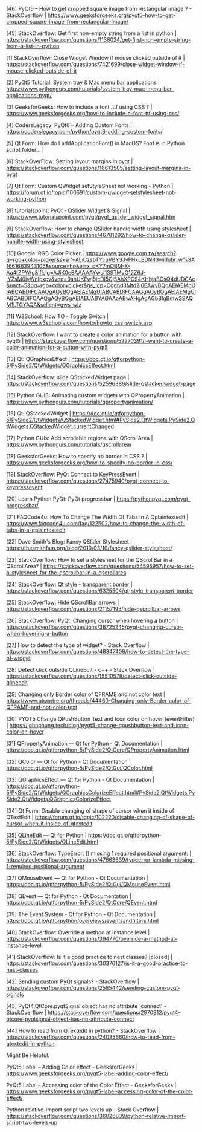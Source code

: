 

[46] PyQt5 – How to get cropped square image from rectangular image ? - StackOverflow |
https://www.geeksforgeeks.org/pyqt5-how-to-get-cropped-square-image-from-rectangular-image/

[45] StackOverflow: Get first non-empty string from a list in python |
https://stackoverflow.com/questions/1138024/get-first-non-empty-string-from-a-list-in-python


[1] StackOverflow: Close Widget Window if mouse clicked outside of it |
https://stackoverflow.com/questions/7421699/close-widget-window-if-mouse-clicked-outside-of-it

[2] PyQt5 Tutorial: System tray & Mac menu bar applications |
https://www.pythonguis.com/tutorials/system-tray-mac-menu-bar-applications-pyqt/

[3] GeeksforGeeks: How to include a font .ttf using CSS ? |
https://www.geeksforgeeks.org/how-to-include-a-font-ttf-using-css/

[4] CodersLegacy: PyQt6 – Adding Custom Fonts | 
https://coderslegacy.com/python/pyqt6-adding-custom-fonts/

[5] Qt Form: How do I addApplicationFont() in MacOS? Font is in Python script folder... |

[6] StackOverFlow: Setting layout margins in pyqt |
https://stackoverflow.com/questions/16613505/setting-layout-margins-in-pyqt

[7] Qt Form: Custom QWidget setStyleSheet not working - Python |
https://forum.qt.io/topic/100691/custom-qwidget-setstylesheet-not-working-python

[8] tutorialspoint: PyQt - QSlider Widget & Signal |
https://www.tutorialspoint.com/pyqt/pyqt_qslider_widget_signal.htm

[9] StackOverflow: How to change QSlider handle width using stylesheet |
https://stackoverflow.com/questions/46781292/how-to-change-qslider-handle-width-using-stylesheet

[10] Google: RGB Color Picker |
https://www.google.com.tw/search?q=rgb+color+picker&sxsrf=ALiCzsbTYcuVBY3JvFHkLEDN43widubr_w%3A1661663943106&source=hp&ei=x_oKY7mOBM-X-Aa4tZPYAg&iflsig=AJiK0e8AAAAAYwsI13STMyG12Z6J-lYZsM0iyWnIpxpv&ved=0ahUKEwj5jcDI5Oj5AhXPC94KHbjaBCsQ4dUDCAc&uact=5&oq=rgb+color+picker&gs_lcp=Cgdnd3Mtd2l6EAwyBQgAEIAEMgUIABCABDIFCAAQgAQyBQgAEIAEMgUIABCABDIFCAAQgAQyBQgAEIAEMgUIABCABDIFCAAQgAQyBQgAEIAEUABYAGAAaABwAHgAgAGbBIgBmwSSAQM1LTGYAQA&sclient=gws-wiz

[11] W3School: How TO - Toggle Switch |
https://www.w3schools.com/howto/howto_css_switch.asp

[12] StackOverflow: I want to create a color animation for a button with pyqt5 |
https://stackoverflow.com/questions/52270391/i-want-to-create-a-color-animation-for-a-button-with-pyqt5

[13] Qt: QGraphicsEffect |
https://doc.qt.io/qtforpython-5/PySide2/QtWidgets/QGraphicsEffect.html

[14] StackOverflow: slide QStackedWidget page |
https://stackoverflow.com/questions/52596386/slide-qstackedwidget-page

[15] Python GUIS: Animating custom widgets with QPropertyAnimation |  
https://www.pythonguis.com/tutorials/qpropertyanimation/

[16] Qt: QStackedWidget | 
https://doc.qt.io/qtforpython-5/PySide2/QtWidgets/QStackedWidget.html#PySide2.QtWidgets.PySide2.QtWidgets.QStackedWidget.currentChanged

[17] Python GUIs: Add scrollable regions with QScrollArea |
https://www.pythonguis.com/tutorials/qscrollarea/

[18] GeeksforGeeks: How to specify no border in CSS ? |
https://www.geeksforgeeks.org/how-to-specify-no-border-in-css/

[19] StackOverflow: PyQt Connect to KeyPressEvent |
https://stackoverflow.com/questions/27475940/pyqt-connect-to-keypressevent

[20] Learn Python PyQt: PyQt progressbar |
https://pythonpyqt.com/pyqt-progressbar/

[21] FAQCode4u: How To Change The Width Of Tabs In A Qplaintextedit | 
https://www.faqcode4u.com/faq/122502/how-to-change-the-width-of-tabs-in-a-qplaintextedit

[22] Dave Smith's Blog: Fancy QSlider Stylesheet |
https://thesmithfam.org/blog/2010/03/10/fancy-qslider-stylesheet/

[23] StackOverflow: How to set a stylesheet for the QScrollBar in a QScrollArea? |
https://stackoverflow.com/questions/54595957/how-to-set-a-stylesheet-for-the-qscrollbar-in-a-qscrollarea

[24] StackOverflow: Qt style - transparent border | 
https://stackoverflow.com/questions/6325504/qt-style-transparent-border

[25] StackOverflow: Hide QScrollBar arrows |
https://stackoverflow.com/questions/21157195/hide-qscrollbar-arrows

[26] StackOverflow: PyQt: Changing cursor when hovering a button |
https://stackoverflow.com/questions/36725245/pyqt-changing-cursor-when-hovering-a-button

[27] How to detect the type of widget? - Stack Overflow | 
https://stackoverflow.com/questions/48347409/how-to-detect-the-type-of-widget

[28] Detect click outside QLineEdit - c++ - Stack Overflow |
https://stackoverflow.com/questions/15510578/detect-click-outside-qlineedit

[29] Changing only Border color of QFRAME and not color text | 
https://www.qtcentre.org/threads/44460-Changing-only-Border-color-of-QFRAME-and-not-color-text

[30] PYQT5 Change QPushButton Text and Icon color on hover (eventFilter) | 
https://johnphung.tech/blog/pyqt5-change-qpushbutton-text-and-icon-color-on-hover

[31] QPropertyAnimation — Qt for Python - Qt Documentation | 
https://doc.qt.io/qtforpython-5/PySide2/QtCore/QPropertyAnimation.html


[32] QColor — Qt for Python - Qt Documentation |
https://doc.qt.io/qtforpython-5/PySide2/QtGui/QColor.html

[33] QGraphicsEffect — Qt for Python - Qt Documentation |
https://doc.qt.io/qtforpython-5/PySide2/QtWidgets/QGraphicsColorizeEffect.html#PySide2.QtWidgets.PySide2.QtWidgets.QGraphicsColorizeEffect

[34] Qt Form: Disable changing of shape of cursor when it inside of QTextEdit |
https://forum.qt.io/topic/102220/disable-changing-of-shape-of-cursor-when-it-inside-of-qtextedit

[35] QLineEdit — Qt for Python | 
https://doc.qt.io/qtforpython-5/PySide2/QtWidgets/QLineEdit.html

[36] StackOverflow: TypeError: <lambda>() missing 1 required positional argument: | 
https://stackoverflow.com/questions/47663839/typeerror-lambda-missing-1-required-positional-argument

[37] QMouseEvent — Qt for Python - Qt Documentation | 
https://doc.qt.io/qtforpython-5/PySide2/QtGui/QMouseEvent.html

[38] QEvent — Qt for Python - Qt Documentation | 
https://doc.qt.io/qtforpython-5/PySide2/QtCore/QEvent.html

[39] The Event System - Qt for Python - Qt Documentation |
https://doc.qt.io/qtforpython/overviews/eventsandfilters.html

[40] StackOverflow: Override a method at instance level | 
https://stackoverflow.com/questions/394770/override-a-method-at-instance-level

[41] StackOverflow: Is it a good practice to nest classes? [closed] |
https://stackoverflow.com/questions/30376127/is-it-a-good-practice-to-nest-classes

[42] Sending custom PyQt signals? - StackOverflow | 
https://stackoverflow.com/questions/2585442/sending-custom-pyqt-signals

[43] PyQt4.QtCore.pyqtSignal object has no attribute 'connect' - StackOverflow | 
https://stackoverflow.com/questions/2970312/pyqt4-qtcore-pyqtsignal-object-has-no-attribute-connect

[44] How to read from QTextedit in python? - StackOverflow | 
https://stackoverflow.com/questions/24035660/how-to-read-from-qtextedit-in-python

Might Be Helpful:

PyQt5 Label – Adding Color effect - GeeksforGeeks |
https://www.geeksforgeeks.org/pyqt5-label-adding-color-effect/

PyQt5 Label – Accessing color of the Color Effect - GeeksforGeeks | 
https://www.geeksforgeeks.org/pyqt5-label-accessing-color-of-the-color-effect/

Python relative-import script two levels up - Stack Overflow | 
https://stackoverflow.com/questions/36826839/python-relative-import-script-two-levels-up